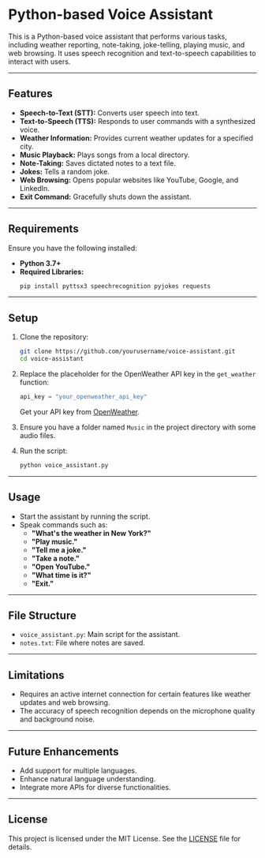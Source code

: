 # Python-based Voice Assistant

This is a Python-based voice assistant that performs various tasks, including weather reporting, note-taking, joke-telling, playing music, and web browsing. It uses speech recognition and text-to-speech capabilities to interact with users.

---

## Features

- **Speech-to-Text (STT):** Converts user speech into text.
- **Text-to-Speech (TTS):** Responds to user commands with a synthesized voice.
- **Weather Information:** Provides current weather updates for a specified city.
- **Music Playback:** Plays songs from a local directory.
- **Note-Taking:** Saves dictated notes to a text file.
- **Jokes:** Tells a random joke.
- **Web Browsing:** Opens popular websites like YouTube, Google, and LinkedIn.
- **Exit Command:** Gracefully shuts down the assistant.

---

## Requirements

Ensure you have the following installed:

- **Python 3.7+**
- **Required Libraries:**
  ```bash
  pip install pyttsx3 speechrecognition pyjokes requests
  ```

---

## Setup

1. Clone the repository:
   ```bash
   git clone https://github.com/yourusername/voice-assistant.git
   cd voice-assistant
   ```

2. Replace the placeholder for the OpenWeather API key in the `get_weather` function:
   ```python
   api_key = "your_openweather_api_key"
   ```
   Get your API key from [OpenWeather](https://openweathermap.org/api).

3. Ensure you have a folder named `Music` in the project directory with some audio files.

4. Run the script:
   ```bash
   python voice_assistant.py
   ```

---

## Usage

- Start the assistant by running the script.
- Speak commands such as:
  - **"What's the weather in New York?"**
  - **"Play music."**
  - **"Tell me a joke."**
  - **"Take a note."**
  - **"Open YouTube."**
  - **"What time is it?"**
  - **"Exit."**

---

## File Structure

- `voice_assistant.py`: Main script for the assistant.
- `notes.txt`: File where notes are saved.

---

## Limitations

- Requires an active internet connection for certain features like weather updates and web browsing.
- The accuracy of speech recognition depends on the microphone quality and background noise.

---

## Future Enhancements

- Add support for multiple languages.
- Enhance natural language understanding.
- Integrate more APIs for diverse functionalities.

---

## License

This project is licensed under the MIT License. See the [LICENSE](LICENSE) file for details.
